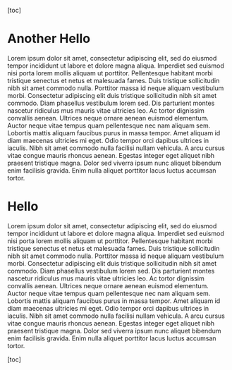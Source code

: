 [toc]

# Another Hello

Lorem ipsum dolor sit amet, consectetur adipiscing elit, sed do eiusmod tempor incididunt ut labore et dolore magna aliqua. Imperdiet sed euismod nisi porta lorem mollis aliquam ut porttitor. Pellentesque habitant morbi tristique senectus et netus et malesuada fames. Duis tristique sollicitudin nibh sit amet commodo nulla. Porttitor massa id neque aliquam vestibulum morbi. Consectetur adipiscing elit duis tristique sollicitudin nibh sit amet commodo. Diam phasellus vestibulum lorem sed. Dis parturient montes nascetur ridiculus mus mauris vitae ultricies leo. Ac tortor dignissim convallis aenean. Ultrices neque ornare aenean euismod elementum. Auctor neque vitae tempus quam pellentesque nec nam aliquam sem. Lobortis mattis aliquam faucibus purus in massa tempor. Amet aliquam id diam maecenas ultricies mi eget. Odio tempor orci dapibus ultrices in iaculis. Nibh sit amet commodo nulla facilisi nullam vehicula. A arcu cursus vitae congue mauris rhoncus aenean. Egestas integer eget aliquet nibh praesent tristique magna. Dolor sed viverra ipsum nunc aliquet bibendum enim facilisis gravida. Enim nulla aliquet porttitor lacus luctus accumsan tortor.

# Hello

Lorem ipsum dolor sit amet, consectetur adipiscing elit, sed do eiusmod tempor incididunt ut labore et dolore magna aliqua. Imperdiet sed euismod nisi porta lorem mollis aliquam ut porttitor. Pellentesque habitant morbi tristique senectus et netus et malesuada fames. Duis tristique sollicitudin nibh sit amet commodo nulla. Porttitor massa id neque aliquam vestibulum morbi. Consectetur adipiscing elit duis tristique sollicitudin nibh sit amet commodo. Diam phasellus vestibulum lorem sed. Dis parturient montes nascetur ridiculus mus mauris vitae ultricies leo. Ac tortor dignissim convallis aenean. Ultrices neque ornare aenean euismod elementum. Auctor neque vitae tempus quam pellentesque nec nam aliquam sem. Lobortis mattis aliquam faucibus purus in massa tempor. Amet aliquam id diam maecenas ultricies mi eget. Odio tempor orci dapibus ultrices in iaculis. Nibh sit amet commodo nulla facilisi nullam vehicula. A arcu cursus vitae congue mauris rhoncus aenean. Egestas integer eget aliquet nibh praesent tristique magna. Dolor sed viverra ipsum nunc aliquet bibendum enim facilisis gravida. Enim nulla aliquet porttitor lacus luctus accumsan tortor.

[toc]
